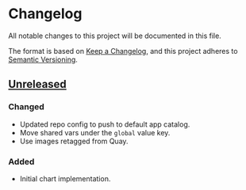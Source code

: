 # Changelog

All notable changes to this project will be documented in this file.

The format is based on [Keep a Changelog](https://keepachangelog.com/en/1.0.0/),
and this project adheres to [Semantic Versioning](https://semver.org/spec/v2.0.0.html).

## [Unreleased]

### Changed

- Updated repo config to push to default app catalog.
- Move shared vars under the `global` value key.
- Use images retagged from Quay.

### Added

- Initial chart implementation.

[Unreleased]: https://github.com/giantswarm/cloud-provider-cloud-director-app/tree/main
